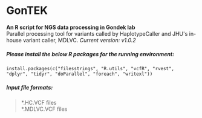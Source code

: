 # GonTEK
**An R script for NGS data processing in Gondek lab**    
Parallel processing tool for variants called by HaplotypeCaller and JHU's in-house variant caller, MDLVC.
*Current version: v1.0.2*

##### Please install the below R packages for the running environment:
```
install.packages(c("filesstrings", "R.utils", "vcfR", "rvest", "dplyr", "tidyr", "doParallel", "foreach", "writexl"))
```

##### Input file formats:
> *.HC.VCF files    
> *.MDLVC.VCF files    

